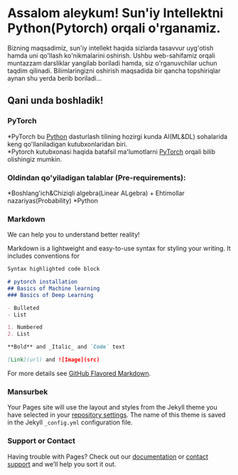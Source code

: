 # Assalom aleykum! Sun'iy Intellektni Python(Pytorch) orqali o'rganamiz. 
Bizning maqsadimiz, sun'iy intellekt haqida sizlarda tasavvur uyg'otish hamda uni qo'llash ko'nikmalarini oshirish.
Ushbu web-sahifamiz orqali muntazzam darsliklar yangilab boriladi hamda, siz o'rganuvchilar uchun taqdim qilinadi.
Bilimlaringizni oshirish maqsadida bir qancha topshiriqlar aynan shu yerda berib boriladi...
## Qani unda boshladik!
### PyTorch
*PyTorch bu [Python](https://python.org) dasturlash tilining hozirgi kunda AI(ML&DL) sohalarida keng qo'llaniladigan kutubxonlaridan biri.  
*Pytorch kutubxonasi haqida batafsil ma'lumotlarni [PyTorch](https://pytorch.org) orqali bilib olishingiz mumkin.

### Oldindan qo'yiladigan talablar (Pre-requirements): 
  *Boshlang'ich&Chiziqli algebra(Linear ALgebra) + Ehtimollar nazariyas(Probability)
  *Python 
### Markdown
We can help you to understand better reality!

Markdown is a lightweight and easy-to-use syntax for styling your writing. It includes conventions for

```markdown
Syntax highlighted code block

# pytorch installation
## Basics of Machine learning
### Basics of Deep Learning

- Bulleted
- List

1. Numbered
2. List

**Bold** and _Italic_ and `Code` text

[Link](url) and ![Image](src)
```

For more details see [GitHub Flavored Markdown](https://guides.github.com/features/mastering-markdown/).

### Mansurbek

Your Pages site will use the layout and styles from the Jekyll theme you have selected in your [repository settings](https://github.com/Mansurbek25/AI_Project/settings). The name of this theme is saved in the Jekyll `_config.yml` configuration file.

### Support or Contact

Having trouble with Pages? Check out our [documentation](https://docs.github.com/categories/github-pages-basics/) or [contact support](https://github.com/contact) and we’ll help you sort it out.
